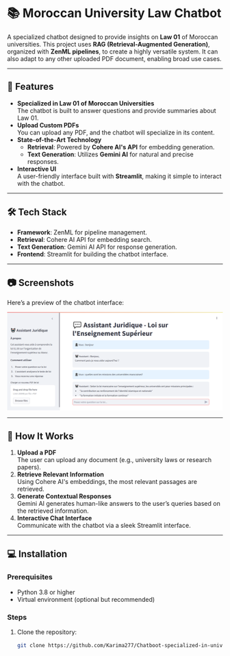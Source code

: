 # 📚 Moroccan University Law Chatbot  

A specialized chatbot designed to provide insights on **Law 01** of Moroccan universities. This project uses **RAG (Retrieval-Augmented Generation)**, organized with **ZenML pipelines**, to create a highly versatile system. It can also adapt to any other uploaded PDF document, enabling broad use cases.

---

## 🚀 Features  
- **Specialized in Law 01 of Moroccan Universities**  
  The chatbot is built to answer questions and provide summaries about Law 01.  
- **Upload Custom PDFs**  
  You can upload any PDF, and the chatbot will specialize in its content.  
- **State-of-the-Art Technology**  
  - **Retrieval**: Powered by **Cohere AI's API** for embedding generation.  
  - **Text Generation**: Utilizes **Gemini AI** for natural and precise responses.  
- **Interactive UI**  
  A user-friendly interface built with **Streamlit**, making it simple to interact with the chatbot.  

---

## 🛠️ Tech Stack  
- **Framework**: ZenML for pipeline management.  
- **Retrieval**: Cohere AI API for embedding search.  
- **Text Generation**: Gemini AI API for response generation.  
- **Frontend**: Streamlit for building the chatbot interface.  

---

## 📷 Screenshots  
Here’s a preview of the chatbot interface:  

![Chatbot Screenshot](./chatbot_screenshot.png)  


---

## 📝 How It Works  
1. **Upload a PDF**  
   The user can upload any document (e.g., university laws or research papers).  
2. **Retrieve Relevant Information**  
   Using Cohere AI's embeddings, the most relevant passages are retrieved.  
3. **Generate Contextual Responses**  
   Gemini AI generates human-like answers to the user’s queries based on the retrieved information.  
4. **Interactive Chat Interface**  
   Communicate with the chatbot via a sleek Streamlit interface.  

---

## 💻 Installation  
### Prerequisites  
- Python 3.8 or higher  
- Virtual environment (optional but recommended)  

### Steps  
1. Clone the repository:  
   ```bash
   git clone https://github.com/Karima277/Chatboot-specialized-in-universities-Law-.git
